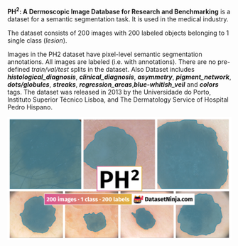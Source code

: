 **PH<sup>2</sup>: A Dermoscopic Image Database for Research and Benchmarking** is a dataset for a semantic segmentation task. It is used in the medical industry. 

The dataset consists of 200 images with 200 labeled objects belonging to 1 single class (*lesion*).

Images in the PH2 dataset have pixel-level semantic segmentation annotations. All images are labeled (i.e. with annotations). There are no pre-defined <i>train/val/test</i> splits in the dataset. Also Dataset includes ***histological_diagnosis***, ***clinical_diagnosis***, ***asymmetry***, ***pigment_network***, ***dots/globules***, ***streaks***, ***regression_areas***,***blue-whitish_veil*** and ***colors*** tags. The dataset was released in 2013 by the Universidade do Porto, Instituto Superior Técnico Lisboa, and The Dermatology Service of Hospital Pedro Hispano.

<img src="https://github.com/dataset-ninja/ph2/raw/main/visualizations/poster.png">
